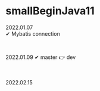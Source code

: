 # smallBeginJava11

2022.01.07  
✔ Mybatis connection

<br>

2022.01.09
✔ master 👉 dev

<br>

2022.02.15  
